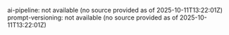 ai-pipeline: not available (no source provided as of 2025-10-11T13:22:01Z)
prompt-versioning: not available (no source provided as of 2025-10-11T13:22:01Z)
